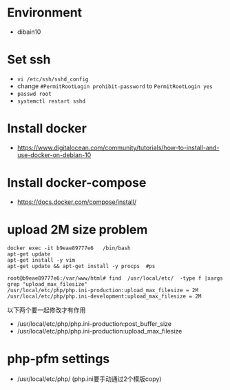 # Environment 
* dibain10
# Set ssh
* `vi /etc/ssh/sshd_config `  
* change `#PermitRootLogin prohibit-password` to `PermitRootLogin yes`  
* `passwd root`
* `systemctl restart sshd`
# Install docker
*  https://www.digitalocean.com/community/tutorials/how-to-install-and-use-docker-on-debian-10

# Install docker-compose
* https://docs.docker.com/compose/install/


# upload 2M size problem
```
docker exec -it b9eae89777e6   /bin/bash
apt-get update
apt-get install -y vim
apt-get update && apt-get install -y procps  #ps
```
```
root@b9eae89777e6:/var/www/html# find  /usr/local/etc/  -type f |xargs grep "upload_max_filesize"
/usr/local/etc/php/php.ini-production:upload_max_filesize = 2M
/usr/local/etc/php/php.ini-development:upload_max_filesize = 2M
```
以下两个要一起修改才有作用
* /usr/local/etc/php/php.ini-production:post_buffer_size 
* /usr/local/etc/php/php.ini-production:upload_max_filesize

# php-pfm settings
* /usr/local/etc/php/  (php.ini要手动通过2个模版copy)
